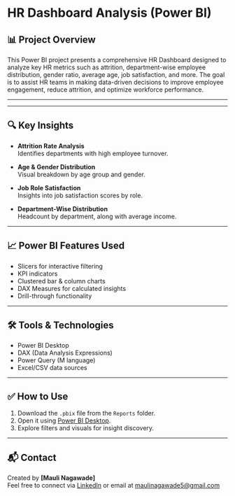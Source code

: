 # HR Dashboard Analysis (Power BI)

## 📊 Project Overview
This Power BI project presents a comprehensive HR Dashboard designed to analyze key HR metrics such as attrition, department-wise employee distribution, gender ratio, average age, job satisfaction, and more. The goal is to assist HR teams in making data-driven decisions to improve employee engagement, reduce attrition, and optimize workforce performance.

---


---

## 🔍 Key Insights

- **Attrition Rate Analysis**  
  Identifies departments with high employee turnover.
  
- **Age & Gender Distribution**  
  Visual breakdown by age group and gender.

- **Job Role Satisfaction**  
  Insights into job satisfaction scores by role.



- **Department-Wise Distribution**  
  Headcount by department, along with average income.

---

## 📈 Power BI Features Used

- Slicers for interactive filtering  
- KPI indicators  
- Clustered bar & column charts  
- DAX Measures for calculated insights  
- Drill-through functionality

---

## 🛠️ Tools & Technologies

- Power BI Desktop  
- DAX (Data Analysis Expressions)  
- Power Query (M language)  
- Excel/CSV data sources

---

## ✅ How to Use

1. Download the `.pbix` file from the `Reports` folder.
2. Open it using [Power BI Desktop](https://powerbi.microsoft.com/desktop).
3. Explore filters and visuals for insight discovery.

---



## 📬 Contact

Created by **[Mauli Nagawade]**  
Feel free to connect via [LinkedIn](www.linkedin.com/in/mauli-nagawade-bb99bb257) or email at maulinagawade5@gmail.com


